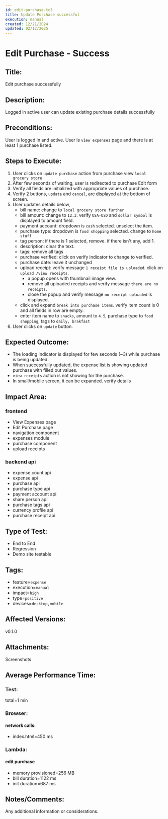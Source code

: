 ```yaml
---
id: edit-purchase-tc3
title: Update Purchase successful
execution: manual
created: 12/21/2024
updated: 02/12/2025
---
```


# Edit Purchase - Success

## Title:

Edit purchase successfully

## Description:

Logged in active user can update existing purchase details successfully

## Preconditions:

User is logged in and active. User is `view expenses` page and there is at least 1 purchase listed.

## Steps to Execute:

1. User clicks on `update purchase` action from purchase view `local grocery store`
2. After few seconds of waiting, user is redirected to purchase Edit form
3. Verify all fields are initialized with appropriate values of purchase.
4. Verify 2 buttons, `update` and `cancel`, are displayed at the bottom of screen.
5. User updates details below,
   - bill name: change to `local grocery store further`
   - bill amount: change to `12.3`. verify `USA-USD` and `dollar symbol` is displayed to amount field.
   - payment account: dropdown is `cash` selected. unselect the item.
   - purchase type: dropdown is `food shopping` selected. change to `home stuff`
   - tag person: if there is 1 selected, remove. if there isn't any, add 1.
   - description: clear the text.
   - tags: remove all tags
   - purchase verified: click on verify indicator to change to verified.
   - purchase date: leave it unchanged
   - upload receipt: verify message `1 receipt file is uploaded`. click on `upload /view receipts`.
     - a popup opens with thumbnail image view.
     - remove all uploaded receipts and verify message `there are no receipts`.
     - close the popup and verify message `no receipt uploaded` is displayed.
   - click and expand `break into purchase items`. verify item count is 0 and all fields in row are empty.
   - enter item name to `snacks`, amount to `4.5`, purchase type to `food shopping`, tags to `daily, brakfast`
6. User clicks on `update` button.

## Expected Outcome:

- The loading indicator is displayed for few seconds (~3) while purchase is being updated.
- When successfully updated, the expense list is showing updated purchase with filled out values.
- `view receipts` action is not showing for the purchase.
- In small/mobile screen, it can be expanded. verify details

## Impact Area:

### frontend

- View Expenses page
- Edit Purchase page
- navigation component
- expenses module
- purchase component
- upload receipts

### backend api

- expense count api
- expense api
- purchase api
- purchase type api
- payment account api
- share person api
- purchase tags api
- currency profile api
- purchase receipt api

## Type of Test:

- End to End
- Regression
- Demo site testable

## Tags:

- feature=`expense`
- execution=`manual`
- impact=`high`
- type=`positive`
- devices=`desktop,mobile`

## Affected Versions:

v0.1.0

## Attachments:

Screenshots

## Average Performance Time:

### Test:

total=1 min

### Browser:

#### network calls:

- index.html=450 ms

### Lambda:

#### edit purchase

- memory provisioned=256 MB
- bill duration=1122 ms
- init duration=687 ms

## Notes/Comments:

Any additional information or considerations.
